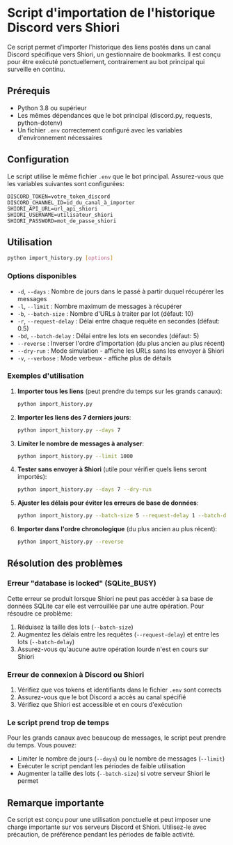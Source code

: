 # Script d'importation de l'historique Discord vers Shiori

Ce script permet d'importer l'historique des liens postés dans un canal Discord spécifique vers Shiori, un gestionnaire de bookmarks. Il est conçu pour être exécuté ponctuellement, contrairement au bot principal qui surveille en continu.

## Prérequis

- Python 3.8 ou supérieur
- Les mêmes dépendances que le bot principal (discord.py, requests, python-dotenv)
- Un fichier `.env` correctement configuré avec les variables d'environnement nécessaires

## Configuration

Le script utilise le même fichier `.env` que le bot principal. Assurez-vous que les variables suivantes sont configurées:

```properties
DISCORD_TOKEN=votre_token_discord
DISCORD_CHANNEL_ID=id_du_canal_à_importer
SHIORI_API_URL=url_api_shiori
SHIORI_USERNAME=utilisateur_shiori
SHIORI_PASSWORD=mot_de_passe_shiori
```

## Utilisation

```bash
python import_history.py [options]
```

### Options disponibles

- `-d`, `--days` : Nombre de jours dans le passé à partir duquel récupérer les messages
- `-l`, `--limit` : Nombre maximum de messages à récupérer
- `-b`, `--batch-size` : Nombre d'URLs à traiter par lot (défaut: 10)
- `-r`, `--request-delay` : Délai entre chaque requête en secondes (défaut: 0.5)
- `-bd`, `--batch-delay` : Délai entre les lots en secondes (défaut: 5)
- `--reverse` : Inverser l'ordre d'importation (du plus ancien au plus récent)
- `--dry-run` : Mode simulation - affiche les URLs sans les envoyer à Shiori
- `-v`, `--verbose` : Mode verbeux - affiche plus de détails

### Exemples d'utilisation

1. **Importer tous les liens** (peut prendre du temps sur les grands canaux):
   ```bash
   python import_history.py
   ```

2. **Importer les liens des 7 derniers jours**:
   ```bash
   python import_history.py --days 7
   ```

3. **Limiter le nombre de messages à analyser**:
   ```bash
   python import_history.py --limit 1000
   ```

4. **Tester sans envoyer à Shiori** (utile pour vérifier quels liens seront importés):
   ```bash
   python import_history.py --days 7 --dry-run
   ```

5. **Ajuster les délais pour éviter les erreurs de base de données**:
   ```bash
   python import_history.py --batch-size 5 --request-delay 1 --batch-delay 10
   ```

6. **Importer dans l'ordre chronologique** (du plus ancien au plus récent):
   ```bash
   python import_history.py --reverse
   ```

## Résolution des problèmes

### Erreur "database is locked" (SQLite_BUSY)

Cette erreur se produit lorsque Shiori ne peut pas accéder à sa base de données SQLite car elle est verrouillée par une autre opération. Pour résoudre ce problème:

1. Réduisez la taille des lots (`--batch-size`)
2. Augmentez les délais entre les requêtes (`--request-delay`) et entre les lots (`--batch-delay`)
3. Assurez-vous qu'aucune autre opération lourde n'est en cours sur Shiori

### Erreur de connexion à Discord ou Shiori

1. Vérifiez que vos tokens et identifiants dans le fichier `.env` sont corrects
2. Assurez-vous que le bot Discord a accès au canal spécifié
3. Vérifiez que Shiori est accessible et en cours d'exécution

### Le script prend trop de temps

Pour les grands canaux avec beaucoup de messages, le script peut prendre du temps. Vous pouvez:
- Limiter le nombre de jours (`--days`) ou le nombre de messages (`--limit`)
- Exécuter le script pendant les périodes de faible utilisation
- Augmenter la taille des lots (`--batch-size`) si votre serveur Shiori le permet

## Remarque importante

Ce script est conçu pour une utilisation ponctuelle et peut imposer une charge importante sur vos serveurs Discord et Shiori. Utilisez-le avec précaution, de préférence pendant les périodes de faible activité.
